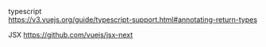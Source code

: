typescript  
https://v3.vuejs.org/guide/typescript-support.html#annotating-return-types

JSX
https://github.com/vuejs/jsx-next